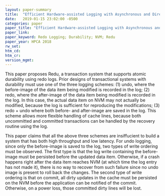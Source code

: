 ```yaml
---
layout: paper-summary
title:  "Efficient Hardware-assisted Logging with Asynchronous and Direct-Update for Persistent Memory"
date:   2019-01-15 23:02:00 -0500
categories: paper
paper_title: "Efficient Hardware-assisted Logging with Asynchronous and Direct-Update for Persistent Memory"
paper_link: 
paper_keyword: Redo Logging; Durability; NVM; Redu
paper_year: HPCA 2018
rw_set: 
htm_cd: 
htm_cr: 
version_mgmt: 
---
```


This paper proposes Redu, a transaction system that supports atomic durability using redo logs. Prior designs of 
transactional systems with durability must use one of the three logging schemes: (1) undo, where the before-image of the 
data item being modified is recorded in the log; (2) redo, where the after-image of the data item being modified is 
recorded in the log. In this case, the actual data item on NVM may not actually be modified, because the log 
is sufficient for reproducing the modifications; (3) redo + undo where both before- and after-image are saved 
in the log. This scheme allows more flexible handling of cache lines, because both uncommitted and committed 
transactions can be handled by the recovery routine using the log.

This paper claims that all the above three schemes are insiffucient to build a system that has both high throughput and 
low latency. For undo logging, since only the before-image is saved to the log, two types of write ordering must be observed. 
The first type is that the log write containing the before-image must be persisted before the updated data item. Otherwise,
if a crash happens right after the data item reaches NVM (at which time the log entry has not made it), there is no way
to recover from such failure since no undo image is present to roll back the changes. The second type of write ordering is that
on commit, all dirty updates in the cache must be persisted on the NVM before the application can be notified of the commit.
Otherwise, on a power loss, those committed dirty lines will be lost. 
